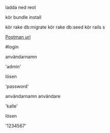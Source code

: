 ladda ned reot

kör bundle install

kör rake db:migrate
kör rake db:seed
kör rails s

[Postman url](https://www.getpostman.com/collections/eada35f52017f547bc4f)


#login

användarnamn

'admin'

lösen

'password'


användarnamn användare

'kalle'

lösen

'1234567'
